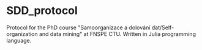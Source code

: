 # SDD_protocol
Protocol for the PhD course "Samoorganizace a dolování dat/Self-organization and data mining" at FNSPE CTU. Written in Julia programming language.
